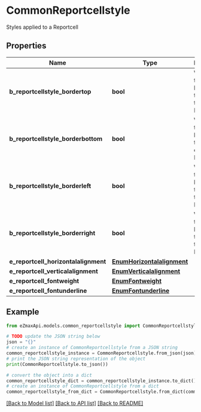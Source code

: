 # CommonReportcellstyle

Styles applied to a Reportcell 

## Properties

Name | Type | Description | Notes
------------ | ------------- | ------------- | -------------
**b_reportcellstyle_bordertop** | **bool** | Whether there is a border at the top of the Reportcell | 
**b_reportcellstyle_borderbottom** | **bool** | Whether there is a border at the bottom of the Reportcell | 
**b_reportcellstyle_borderleft** | **bool** | Whether there is a border at the left of the Reportcell | 
**b_reportcellstyle_borderright** | **bool** | Whether there is a border at the right of the Reportcell | 
**e_reportcell_horizontalalignment** | [**EnumHorizontalalignment**](EnumHorizontalalignment.md) |  | 
**e_reportcell_verticalalignment** | [**EnumVerticalalignment**](EnumVerticalalignment.md) |  | 
**e_reportcell_fontweight** | [**EnumFontweight**](EnumFontweight.md) |  | 
**e_reportcell_fontunderline** | [**EnumFontunderline**](EnumFontunderline.md) |  | 

## Example

```python
from eZmaxApi.models.common_reportcellstyle import CommonReportcellstyle

# TODO update the JSON string below
json = "{}"
# create an instance of CommonReportcellstyle from a JSON string
common_reportcellstyle_instance = CommonReportcellstyle.from_json(json)
# print the JSON string representation of the object
print(CommonReportcellstyle.to_json())

# convert the object into a dict
common_reportcellstyle_dict = common_reportcellstyle_instance.to_dict()
# create an instance of CommonReportcellstyle from a dict
common_reportcellstyle_from_dict = CommonReportcellstyle.from_dict(common_reportcellstyle_dict)
```
[[Back to Model list]](../README.md#documentation-for-models) [[Back to API list]](../README.md#documentation-for-api-endpoints) [[Back to README]](../README.md)



